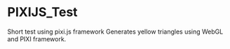 # PIXIJS_Test

Short test using pixi.js framework
Generates yellow triangles using WebGL and PIXI framework.
